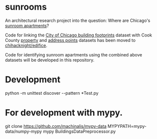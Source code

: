 sunrooms
========

An architectural research project into the question: Where are Chicago's [sunroom apartments](http://greycity.chicagomaroon.com/article/a-sunroom-of-ones-own-2/)?

Code for linking the [City of Chicago building footprints](https://data.cityofchicago.org/Buildings/Building-Footprints-deprecated-August-2015-/qv97-3bvb) dataset with Cook County [property](http://www.cookcountypropertyinfo.com/Pages/PIN-Search.aspx) and [address points](https://datacatalog.cookcountyil.gov/GIS-Maps/ccgisdata-Address-Point-Chicago/jev2-4wjs) datasets has been moved to [chihacknight/edifice](https://github.com/chihacknight/edifice).

Code for identifying sunroom apartments using the combined above datasets will be developed in this repository.

Development
===========


python -m unittest discover --pattern *Test.py

# For development with mypy.
git clone https://github.com/machinalis/mypy-data
MYPYPATH=mypy-data/numpy-mypy mypy BuildingsDataPreprocessor.py
